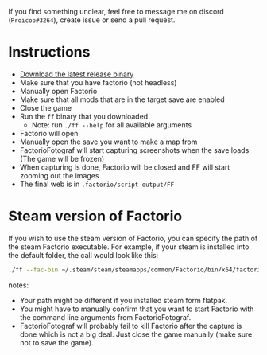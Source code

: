 If you find something unclear, feel free to message me on discord (`Proicop#3264`), create issue or send a pull request.

# Instructions

- [Download the latest release binary](https://github.com/ProkopRandacek/FactorioFotograf/releases/)
- Make sure that you have factorio (not headless)
- Manually open Factorio
- Make sure that all mods that are in the target save are enabled
- Close the game
- Run the `ff` binary that you downloaded
  - Note: run `./ff --help` for all available arguments
- Factorio will open
- Manually open the save you want to make a map from
- FactorioFotograf will start capturing screenshots when the save loads (The game will be frozen)
- When capturing is done, Factorio will be closed and FF will start zooming out the images
- The final web is in `.factorio/script-output/FF`

# Steam version of Factorio

If you wish to use the steam version of Factorio, you can specify the path of the steam Factorio executable.
For example, if your steam is installed into the default folder, the call would look like this:
```sh
./ff --fac-bin ~/.steam/steam/steamapps/common/Factorio/bin/x64/factorio
```
notes:
- Your path might be different if you installed steam form flatpak.
- You might have to manually confirm that you want to start Factorio with the command line arguments from FactorioFotograf.
- FactorioFotograf will probably fail to kill Factorio after the capture is done which is not a big deal. Just close the game manually (make sure not to save the game).


